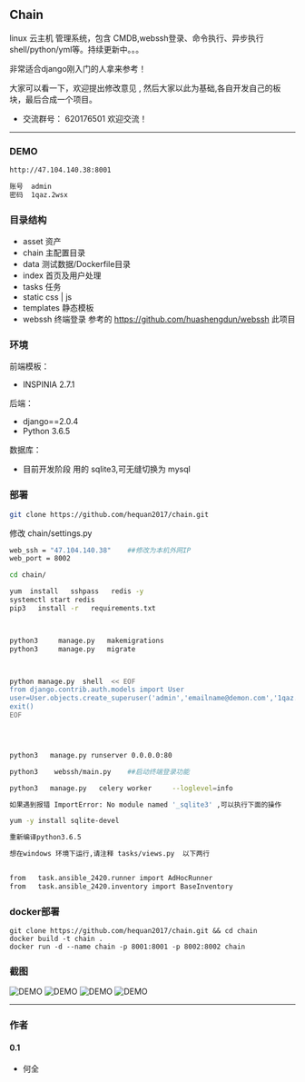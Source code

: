 ## Chain

linux 云主机 管理系统，包含 CMDB,webssh登录、命令执行、异步执行shell/python/yml等。持续更新中。。。

非常适合django刚入门的人拿来参考！

大家可以看一下，欢迎提出修改意见 , 然后大家以此为基础,各自开发自己的板块，最后合成一个项目。


* 交流群号： 620176501    欢迎交流！

---
### DEMO



```bash
http://47.104.140.38:8001

账号  admin
密码  1qaz.2wsx

```

### 目录结构
  *  asset     资产
  *  chain     主配置目录
  *  data      测试数据/Dockerfile目录
  *  index     首页及用户处理
  *  tasks     任务
  *  static    css | js
  *  templates 静态模板
  *  webssh    终端登录     参考的  https://github.com/huashengdun/webssh   此项目

###  环境


前端模板：
  * INSPINIA 2.7.1  

后端：
  * django==2.0.4
  * Python 3.6.5

数据库：
  * 目前开发阶段 用的 sqlite3,可无缝切换为 mysql



###  部署


```bash
git clone https://github.com/hequan2017/chain.git
```


修改 chain/settings.py
```bash
web_ssh = "47.104.140.38"    ##修改为本机外网IP
web_port = 8002
```




```bash
cd chain/

yum  install   sshpass   redis -y
systemctl start redis
pip3   install -r   requirements.txt



python3     manage.py   makemigrations
python3     manage.py   migrate



python manage.py  shell  << EOF
from django.contrib.auth.models import User
user=User.objects.create_superuser('admin','emailname@demon.com','1qaz.2wsx')
exit()
EOF




python3   manage.py runserver 0.0.0.0:80

python3    webssh/main.py    ##启动终端登录功能

python3   manage.py   celery worker     --loglevel=info

```



```bash
如果遇到报错 ImportError: No module named '_sqlite3' ,可以执行下面的操作

yum -y install sqlite-devel

重新编译python3.6.5

想在windows 环境下运行,请注释 tasks/views.py  以下两行


from   task.ansible_2420.runner import AdHocRunner
from   task.ansible_2420.inventory import BaseInventory


```

### docker部署

```
git clone https://github.com/hequan2017/chain.git && cd chain
docker build -t chain .
docker run -d --name chain -p 8001:8001 -p 8002:8002 chain
```


###   截图
![DEMO](static/demo/1.png)
![DEMO](static/demo/2.png)
![DEMO](static/demo/3.png)
![DEMO](static/demo/4.png)

---
### 作者


#### 0.1
- 何全
